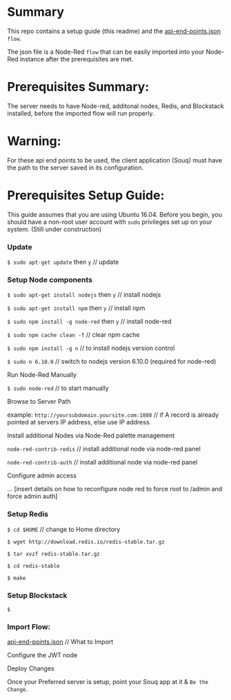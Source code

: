 # Summary
This repo contains a setup guide (this readme) and the [api-end-points.json](https://github.com/cryptocracy/flows/blob/master/api-end-points.json) `flow`.

The json file is a Node-Red `flow` that can be easily imported into your Node-Red instance after the prerequisites are met.

# Prerequisites Summary:

The server needs to have Node-red, additonal nodes, Redis, and Blockstack installed, before the imported flow will run properly.

# Warning:

For these api end points to be used, the client application (Souq) must have the path to the server saved in its configuration.

# Prerequisites Setup Guide:

This guide assumes that you are using Ubuntu 16.04. Before you begin, you should have a non-root user account with `sudo` privileges set up on your system. (Still under construction)

### Update 

`$ sudo apt-get update` then `y`  // update 

### Setup Node components

`$ sudo apt-get install nodejs` then `y`  // install nodejs

`$ sudo apt-get install npm` then `y`  // install npm

`$ sudo npm install -g node-red` then `y`  // install node-red

`$ sudo npm cache clean -f` // clear npm cache

`$ sudo npm install -g n` // to install nodejs version control

`$ sudo n 6.10.0` // switch to nodejs version 6.10.0 (required for node-red)

Run Node-Red Manually

`$ sudo node-red`  // to start manually  

Browse to Server Path

example: `http://yoursubdomain.yoursite.com:1880` // if A record is already pointed at servers IP address, else use IP address.

Install additional Nodes via Node-Red palette management

`node-red-contrib-redis`  // install additional node via node-red panel

`node-red-contrib-auth`   // install additional node via node-red panel

Configure admin access

... [insert details on how to reconfigure node red to force root to /admin and force admin auth]

### Setup Redis

`$ cd $HOME` // change to Home directory

`$ wget http://download.redis.io/redis-stable.tar.gz`

`$ tar xvzf redis-stable.tar.gz`

`$ cd redis-stable`

`$ make`

### Setup Blockstack

`$ `


### Import Flow:

[api-end-points.json](https://github.com/cryptocracy/flows/blob/master/api-end-points.json) // What to Import

Configure the JWT node

Deploy Changes

Once your Preferred server is setup, point your Souq app at it & `Be the Change`.
